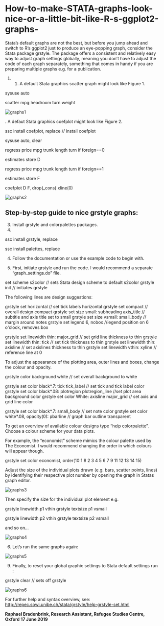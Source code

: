# How-to-make-STATA-graphs-look-nice-or-a-little-bit-like-R-s-ggplot2-graphs-
Stata’s default graphs are not the best, but before you jump ahead and switch to R’s ggplot2 just to produce an eye-popping graph, consider the Stata package grstyle. The package offers a consistent and relatively easy way to adjust graph settings globally, meaning you don’t have to adjust the code of each graph separately, something that comes in handy if you are preparing multiple graphs e.g. for a publication.

1. 1)	A default Stata graphics scatter graph might look like Figure 1. 

sysuse auto

scatter mpg headroom turn weight


![graphs1](https://github.com/csae-coders-corner/How-to-make-STATA-graphs-look-nice-or-a-little-bit-like-R-s-ggplot2-graphs-/assets/148211163/21684b47-3689-4da5-a723-4c73f4723a28)


. A defaut Stata graphics coefplot might look like Figure 2.

ssc install coefplot, replace				// install coefplot

sysuse auto, clear

regress price mpg trunk length turn if foreign==0

estimates store D

regress price mpg trunk length turn if foreign==1

estimates store F

coefplot D F, drop(_cons) xline(0)

![graphs2](https://github.com/csae-coders-corner/How-to-make-STATA-graphs-look-nice-or-a-little-bit-like-R-s-ggplot2-graphs-/assets/148211163/12bbec1d-b71d-448c-b354-fb56a9c1719a)


## Step-by-step guide to nice grstyle graphs:

3. Install grstyle and colorpalettes packages.
4. 	
ssc install grstyle, replace

ssc install palettes, replace	

4. Follow the documentation or use the example code to begin with.

5. First, initiate grstyle and run the code. I would recommend a separate “graph_settings.do” file. 

set scheme s2color		// sets Stata design scheme to default s2color
grstyle init			// initiates grstyle


The following lines are design suggestions:
		
grstyle set horizontal 				// set tick labels horizontal 
grstyle set compact					// overall design compact
grstyle set size small: subheading axis_title // subtitle and axis title set to small
grstyle set size vsmall: small_body 		// margin around notes
grstyle set legend 6, nobox			//legend position on 6 o'clock, removes box

grstyle set linewidth thin: major_grid 		// set grid line thickness to thin
grstyle set linewidth thin: tick 	      		// set tick thickness to thin
grstyle set linewidth thin: axisline 	       // set axislines thickness to thin
grstyle set linewidth vthin: xyline 			// reference line at 0


To adjust the appearance of the plotting area, outer lines and boxes, change the colour and opacity.

grstyle color background white 			// set overall background to white

grstyle set color black*.7: tick tick_label 		// set tick and tick label color
grstyle set color black*.08: plotregion plotregion_line	//set plot area background color
grstyle set color White: axisline  major_grid 	// set axis and grid line color

grstyle set color black*.7: small_body 			// set note color 
grstyle set color white*.08, opacity(0): pbarline 	// graph bar outline transparent



To get an overview of available colour designs type “help colorpalette”. Choose a colour scheme for your data plots.


For example, the “economist” scheme mimics the colour palette used by The Economist. I would recommend changing the order in which colours will appear though.

grstyle set color economist, order(10 1 8 2 3 4 5 6 7 9 11 12 13 14 15)

Adjust the size of the individual plots drawn (e.g. bars, scatter points, lines) by identifying their respective plot number by opening the graph in Statas graph editor.

![graphs3](https://github.com/csae-coders-corner/How-to-make-STATA-graphs-look-nice-or-a-little-bit-like-R-s-ggplot2-graphs-/assets/148211163/dc3453a8-e29e-4947-a857-b5087ead70d0)


Then specify the size for the individual plot element e.g.

grstyle linewidth p1 vthin 
grstyle textsize p1 vsmall 

grstyle linewidth p2 vthin 
grstyle textsize p2 vsmall    

and so on…

![graphs4](https://github.com/csae-coders-corner/How-to-make-STATA-graphs-look-nice-or-a-little-bit-like-R-s-ggplot2-graphs-/assets/148211163/3ab486f5-9cc5-4dc4-a141-87181363b5bd)


6. Let’s run the same graphs again:
   
![graphs5](https://github.com/csae-coders-corner/How-to-make-STATA-graphs-look-nice-or-a-little-bit-like-R-s-ggplot2-graphs-/assets/148211163/72ae4d0f-bd66-4e80-9bac-560cee9af9fb)


9. Finally, to reset your global graphic settings to Stata default settings run :
    
grstyle clear		 // sets off grstyle

![graphs6](https://github.com/csae-coders-corner/How-to-make-STATA-graphs-look-nice-or-a-little-bit-like-R-s-ggplot2-graphs-/assets/148211163/6d6f4738-52ba-4b22-9a73-2718f6c7ee1c)


For further help and syntax overview, see: http://repec.sowi.unibe.ch/stata/grstyle/help-grstyle-set.html


**Raphael Bradenbrink, Research Assistant, Refugee Studies Centre, Oxford**
**17 June 2019**
